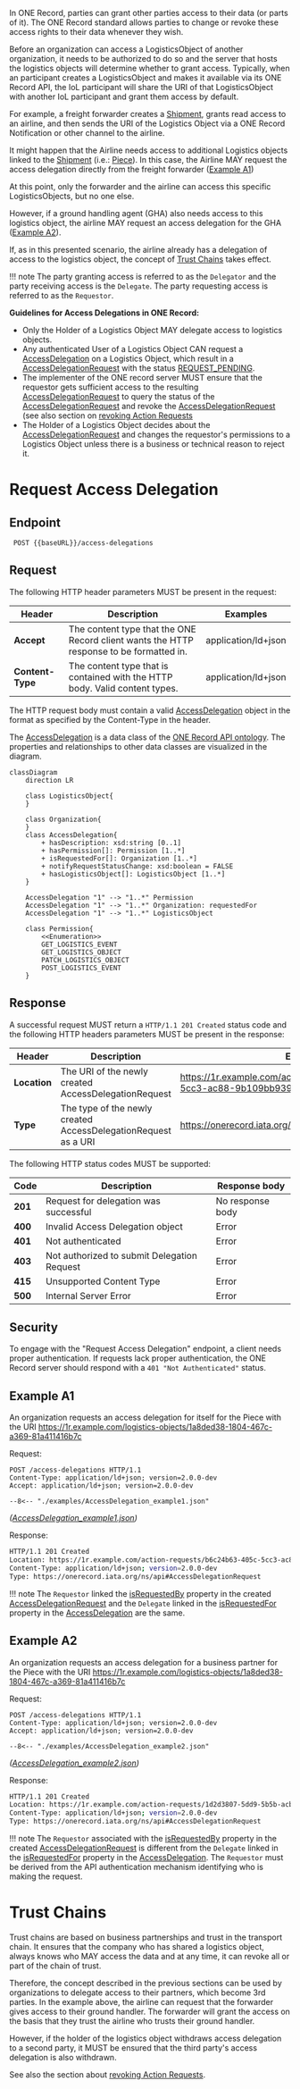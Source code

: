 In ONE Record, parties can grant other parties access to their data (or parts of it). 
The ONE Record standard allows parties to change or revoke these access rights to their data whenever they wish.

Before an organization can access a LogisticsObject of another organization, it needs to be authorized to do so and the server that hosts the logistics objects will determine whether to grant access.
Typically, when an participant creates a LogisticsObject and makes it available via its ONE Record API, the IoL participant will share the URI of that LogisticsObject with another IoL participant and grant them access by default.

For example, a freight forwarder creates a [Shipment](https://onerecord.iata.org/ns/cargo#Shipment), grants read access to an airline, and then sends the URI of the Logistics Object via a ONE Record Notification or other channel to the airline.

It might happen that the Airline needs access to additional Logistics objects linked to the [Shipment](https://onerecord.iata.org/ns/cargo#Shipment) (i.e.: [Piece](https://onerecord.iata.org/ns/cargo#Piece)). In this case, the Airline MAY request the access delegation directly from the freight forwarder ([Example A1](#example-a1))

At this point, only the forwarder and the airline can access this specific LogisticsObjects, but no one else.

However, if a ground handling agent (GHA) also needs access to this logistics object, the airline MAY request an access delegation for the GHA ([Example A2](#example-a2)).

If, as in this presented scenario, the airline already has a delegation of access to the logistics object, the concept of [Trust Chains](#trust-chains) takes effect.

!!! note
    The party granting access is referred to as the `Delegator` and the party receiving access is the `Delegate`. 
    The party requesting access is referred to as the `Requestor`.

**Guidelines for Access Delegations in ONE Record:**
- Only the Holder of a Logistics Object MAY delegate access to logistics objects.
- Any authenticated User of a Logistics Object CAN request a [AccessDelegation](https://onerecord.iata.org/ns/api#AccessDelegation) on a Logistics Object, which result in a [AccessDelegationRequest](https://onerecord.iata.org/ns/api#AccessDelegationRequest) with the status [REQUEST_PENDING](https://onerecord.iata.org/ns/api#REQUEST_PENDING).
- The implementer of the ONE record server MUST ensure that the requestor gets sufficient access to the resulting [AccessDelegationRequest](https://onerecord.iata.org/ns/api#AccessDelegationRequest) to query the status of the [AccessDelegationRequest](https://onerecord.iata.org/ns/api#AccessDelegationRequest) and revoke the [AccessDelegationRequest](https://onerecord.iata.org/ns/api#AccessDelegationRequest) (see also section on [revoking Action Requests](./action-requests.md#revoke-action-request)
- The Holder of a Logistics Object decides about the [AccessDelegationRequest](https://onerecord.iata.org/ns/api#AccessDelegationRequest) and changes the requestor's permissions to a Logistics Object unless there is a business or technical reason to reject it.

# Request Access Delegation

## Endpoint

``` 
 POST {{baseURL}}/access-delegations

```

## Request

The following HTTP header parameters MUST be present in the request:

| Header   | Description                         | Examples            |
| ---------------- |  --------------------------------- | ------------------- |
| **Accept**       | The content type that the ONE Record client wants the HTTP response to be formatted in.        | application/ld+json |
| **Content-Type** | The content type that is contained with the HTTP body. Valid content types. | application/ld+json |

The HTTP request body must contain a valid [AccessDelegation](https://onerecord.iata.org/ns/api#AccessDelegation) object in the format as specified by the Content-Type in the header.

The [AccessDelegation](https://onerecord.iata.org/ns/api#AccessDelegation) is a data class of the [ONE Record API ontology](https://onerecord.iata.org/ns/api).
The properties and relationships to other data classes are visualized in the diagram.

```mermaid
classDiagram
    direction LR

    class LogisticsObject{                
    }

    class Organization{        
    }  
    class AccessDelegation{
        + hasDescription: xsd:string [0..1]
        + hasPermission[]: Permission [1..*]                
        + isRequestedFor[]: Organization [1..*]
        + notifyRequestStatusChange: xsd:boolean = FALSE
        + hasLogisticsObject[]: LogisticsObject [1..*]        
    }

    AccessDelegation "1" --> "1..*" Permission   
    AccessDelegation "1" --> "1..*" Organization: requestedFor
    AccessDelegation "1" --> "1..*" LogisticsObject

    class Permission{
        <<Enumeration>>
        GET_LOGISTICS_EVENT
        GET_LOGISTICS_OBJECT
        PATCH_LOGISTICS_OBJECT
        POST_LOGISTICS_EVENT
    }    
```

## Response

A successful request MUST return a `HTTP/1.1 201 Created` status code and the following HTTP headers parameters MUST be present in the response:


| Header | Description     | Examples          |
| --------------- |  ------------- |  ----------------------------------- |
| **Location**    | The URI of the newly created AccessDelegationRequest           | https://1r.example.com/action-requests/b6c24b63-405c-5cc3-ac88-9b109bb939ba |
| **Type**        | The type of the newly created AccessDelegationRequest as a URI | https://onerecord.iata.org/ns/api#AccessDelegationRequest |

The following HTTP status codes MUST be supported:

| Code    | Description                                                  | Response body    |
| ------- | ------------------------------------------------------------ | ---------------- |
| **201** | Request for delegation was successful                        | No response body |
| **400** | Invalid Access Delegation object                             | Error            |
| **401** | Not authenticated                                            | Error            |
| **403** | Not authorized to submit Delegation Request                  | Error            |
| **415** | Unsupported Content Type                                     | Error            |
| **500** | Internal Server Error                                        | Error            |


## Security
To engage with the "Request Access Delegation" endpoint, a client needs proper authentication. If requests lack proper authentication, the ONE Record server should respond with a `401 "Not Authenticated"` status.


## Example A1

An organization requests an access delegation for itself for the Piece with the URI https://1r.example.com/logistics-objects/1a8ded38-1804-467c-a369-81a411416b7c

Request: 

```http
POST /access-delegations HTTP/1.1
Content-Type: application/ld+json; version=2.0.0-dev
Accept: application/ld+json; version=2.0.0-dev

--8<-- "./examples/AccessDelegation_example1.json"
```
_([AccessDelegation_example1.json](./examples/AccessDelegation_example1.json))_

Response:
```bash
HTTP/1.1 201 Created
Location: https://1r.example.com/action-requests/b6c24b63-405c-5cc3-ac88-9b109bb939ba
Content-Type: application/ld+json; version=2.0.0-dev
Type: https://onerecord.iata.org/ns/api#AccessDelegationRequest
```

!!! note
    The `Requestor` linked the [isRequestedBy](https://onerecord.iata.org/ns/api#isRequestedBy) property in the created [AccessDelegationRequest](https://onerecord.iata.org/ns/api#AccessDelegationRequest)
    and the `Delegate` linked in the [isRequestedFor](https://onerecord.iata.org/ns/api#isRequestedFor) property in the [AccessDelegation](https://onerecord.iata.org/ns/api#AccessDelegation) are the same.

## Example A2

An organization requests an access delegation for a business partner for the Piece with the URI https://1r.example.com/logistics-objects/1a8ded38-1804-467c-a369-81a411416b7c

Request: 

```http
POST /access-delegations HTTP/1.1
Content-Type: application/ld+json; version=2.0.0-dev
Accept: application/ld+json; version=2.0.0-dev

--8<-- "./examples/AccessDelegation_example2.json"
```
_([AccessDelegation_example2.json](./examples/AccessDelegation_example2.json))_

Response:
```bash
HTTP/1.1 201 Created
Location: https://1r.example.com/action-requests/1d2d3807-5dd9-5b5b-acb6-26163a6d7411
Content-Type: application/ld+json; version=2.0.0-dev
Type: https://onerecord.iata.org/ns/api#AccessDelegationRequest
```

!!! note
    The `Requestor` associated with the [isRequestedBy](https://onerecord.iata.org/ns/api#isRequestedBy) property in the created [AccessDelegationRequest](https://onerecord.iata.org/ns/api#AccessDelegationRequest)
    is different from the `Delegate` linked in the [isRequestedFor](https://onerecord.iata.org/ns/api#isRequestedFor) property in the [AccessDelegation](https://onerecord.iata.org/ns/api#AccessDelegation). The `Requestor` must be derived from the API authentication mechanism identifying who is making the request.


# Trust Chains

Trust chains are based on business partnerships and trust in the transport chain. 
It ensures that the company who has shared a logistics object, always knows who MAY access the data and at any time, it can revoke all or part of the chain of trust.

Therefore, the concept described in the previous sections can be used by organizations to delegate access to their partners, which become 3rd parties.
In the example above, the airline can request that the forwarder gives access to their ground handler. 
The forwarder will grant the access on the basis that they trust the airline who trusts their ground handler.

However, if the holder of the logistics object withdraws access delegation to a second party, it MUST be ensured that the third party's access delegation is also withdrawn.

See also the section about [revoking Action Requests](action-requests.md#revoke-action-request).